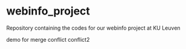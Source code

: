 # webinfo_project
Repository containing the codes for our webinfo project at KU Leuven

demo for merge conflict
conflict2
